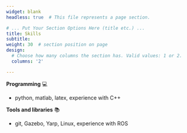 ```yaml
---
widget: blank
headless: true  # This file represents a page section.

# ... Put Your Section Options Here (title etc.) ...
title: Skills
subtitle:
weight: 30  # section position on page
design:
  # Choose how many columns the section has. Valid values: 1 or 2.
  columns: '2'

---
```


**Programming** 💻

- python, matlab, latex, experience with C++

**Tools and libraries** 📚

- git, Gazebo, Yarp, Linux, experience with ROS
